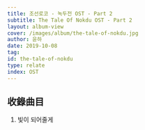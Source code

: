 ```yaml
---
title: 조선로코 - 녹두전 OST - Part 2
subtitle: The Tale Of Nokdu OST - Part 2
layout: album-view
cover: /images/album/the-tale-of-nokdu.jpg
author: 윤하
date: 2019-10-08
tag:
id: the-tale-of-nokdu
type: relate
index: OST
---
```


## 收錄曲目

1. 빛이 되어줄게​
